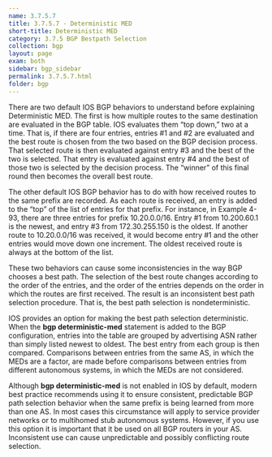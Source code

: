 ```yaml
---
name: 3.7.5.7
title: 3.7.5.7 - Deterministic MED
short-title: Deterministic MED
category: 3.7.5 BGP Bestpath Selection
collection: bgp
layout: page
exam: both
sidebar: bgp_sidebar
permalink: 3.7.5.7.html
folder: bgp
---
```

There are two default IOS BGP behaviors to understand before explaining Deterministic MED. The first is how multiple routes to the same destination are evaluated in the BGP table. IOS evaluates them “top down,” two at a time. That is, if there are four entries, entries #1 and #2 are evaluated and the best route is chosen from the two based on the BGP decision process. That selected route is then evaluated against entry #3 and the best of the two is selected. That entry is evaluated against entry #4 and the best of those two is selected by the decision process. The “winner” of this final round then becomes the overall best route.

The other default IOS BGP behavior has to do with how received routes to the same prefix are recorded. As each route is received, an entry is added to the “top” of the list of entries for that prefix. For instance, in Example 4-93, there are three entries for prefix 10.20.0.0/16. Entry #1 from 10.200.60.1 is the newest, and entry #3 from 172.30.255.150 is the oldest. If another route to 10.20.0.0/16 was received, it would become entry #1 and the other entries would move down one increment. The oldest received route is always at the bottom of the list.

These two behaviors can cause some inconsistencies in the way BGP chooses a best path. The selection of the best route changes according to the order of the entries, and the order of the entries depends on the order in which the routes are first received. The result is an inconsistent best path selection procedure. That is, the best path selection is nondeterministic.

IOS provides an option for making the best path selection deterministic. When the **bgp deterministic-med** statement is added to the BGP configuration, entries into the table are grouped by advertising ASN rather than simply listed newest to oldest. The best entry from each group is then compared. Comparisons between entries from the same AS, in which the MEDs are a factor, are made before comparisons between entries from different autonomous systems, in which the MEDs are not considered.

Although **bgp deterministic-med** is not enabled in IOS by default, modern best practice recommends using it to ensure consistent, predictable BGP path selection behavior when the same prefix is being learned from more than one AS. In most cases this circumstance will apply to service provider networks or to multihomed stub autonomous systems. However, if you use this option it is important that it be used on all BGP routers in your AS. Inconsistent use can cause unpredictable and possibly conflicting route selection.

